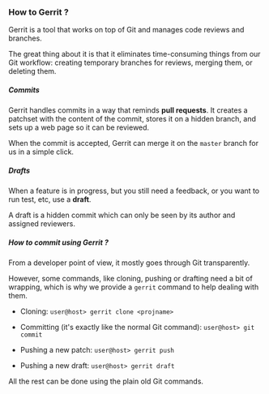 ### How to Gerrit ?
Gerrit is a tool that works on top of Git and manages code reviews and branches.

The great thing about it is that it eliminates time-consuming things from our Git workflow: creating temporary branches for reviews, merging them, or deleting them.

##### Commits
Gerrit handles commits in a way that reminds **pull requests**. It creates a patchset with the content of the commit, stores it on a hidden branch, and sets up a web page so it can be reviewed.

When the commit is accepted, Gerrit can merge it on the `master` branch for us in a simple click.

##### Drafts
When a feature is in progress, but you still need a feedback, or you want to run test, etc, use a **draft**.

A draft is a hidden commit which can only be seen by its author and assigned reviewers.

##### How to commit using Gerrit ?
From a developer point of view, it mostly goes through Git transparently.

However, some commands, like cloning, pushing or drafting need a bit of wrapping, which is why we provide a `gerrit` command to help dealing with them.

* Cloning:
`user@host> gerrit clone <projname>`

* Committing (it's exactly like the normal Git command):
`user@host> git commit`

* Pushing a new patch:
`user@host> gerrit push`

* Pushing a new draft:
`user@host> gerrit draft`

All the rest can be done using the plain old Git commands.